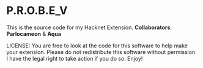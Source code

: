 # P.R.O.B.E_V
This is the source code for my Hacknet Extension.
**Collaborators**: **Parlocameon** & **Aqua**

LICENSE:
You are free to look at the code for this software to help make your extension.
Please do not redistribute this software without permission.
I have the legal right to take action if you do so.
Enjoy!
